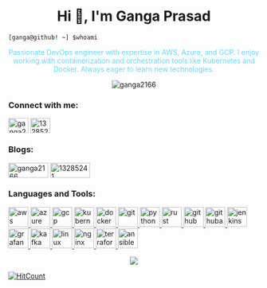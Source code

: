 <h1 align="center">Hi 👋, I'm Ganga Prasad</h1>
<pre>
<code class="language-shell">[ganga@github! ~] $whoami</code>
</pre>

<p style="text-align: center; color: #61DAFB;">
    Passionate DevOps engineer with expertise in AWS, Azure, and GCP. I enjoy working with containerization and orchestration tools like Kubernetes and Docker. Always eager to learn new technologies.
  </p>
<p align="center"> <img src="https://komarev.com/ghpvc/?username=ganga2166&label=Profile%20views&color=0e75b6&style=flat" alt="ganga2166" /> </p>

<h3 align="left">Connect with me:</h3>
<p align="left">
<a href="https://medium.com/@mukkagangaprasad" target="blank"><img align="center" src="https://skillicons.dev/icons?i=linkedin" alt="ganga2166" height="30" width="40" /></a>
<a href="https://x.com/Ganga2166" target="blank"><img align="center" src="https://skillicons.dev/icons?i=twitter" alt="13285241" height="30" width="40" /></a>
</p>

<h3 align="left">Blogs:</h3>
<p align="left">
<a href="https://medium.com/@mukkagangaprasad" target="blank"><img align="center" src="https://img.shields.io/badge/Medium-12100E?style=for-the-badge&logo=medium&logoColor=white" alt="ganga2166" height="30" width="80" /></a>
<a href="https://dev.to/gangaprasad_07bcb0289de5d" target="blank"><img align="center" src="https://img.shields.io/badge/dev.to-0A0A0A?style=for-the-badge&logo=dev.to&logoColor=white" alt="13285241" height="30" width="80" /></a>
</p>

<h3 align="left">Languages and Tools:</h3>

<p align="left"> 
    <a href="https://aws.amazon.com/" target="_blank" rel="noreferrer"> 
        <img src="https://skillicons.dev/icons?i=aws" alt="aws" width="40" height="40"/> 
    </a> 
    <a href="https://azure.microsoft.com/" target="_blank" rel="noreferrer"> 
        <img src="https://www.vectorlogo.zone/logos/microsoft_azure/microsoft_azure-icon.svg" alt="azure" width="40" height="40"/> 
    </a> 
    <a href="https://cloud.google.com" target="_blank" rel="noreferrer"> 
        <img src="https://www.vectorlogo.zone/logos/google_cloud/google_cloud-icon.svg" alt="gcp" width="40" height="40"/> 
    </a> 
    <a href="https://kubernetes.io" target="_blank" rel="noreferrer"> 
        <img src="https://www.vectorlogo.zone/logos/kubernetes/kubernetes-icon.svg" alt="kubernetes" width="40" height="40"/> 
    </a> 
    <a href="https://www.docker.com/" target="_blank" rel="noreferrer"> 
        <img src="https://www.vectorlogo.zone/logos/docker/docker-icon.svg" alt="docker" width="40" height="40"/> 
    </a> 
    <a href="https://git-scm.com/" target="_blank" rel="noreferrer"> 
        <img src="https://www.vectorlogo.zone/logos/git-scm/git-scm-icon.svg" alt="git" width="40" height="40"/> 
    </a> 
    <a href="https://www.python.org" target="_blank" rel="noreferrer"> 
        <img src="https://www.vectorlogo.zone/logos/python/python-icon.svg" alt="python" width="40" height="40"/> 
    </a> 
    <a href="https://www.rust-lang.org/" target="_blank" rel="noreferrer"> 
        <img src="https://www.rust-lang.org/logos/rust-logo-512x512.png" alt="rust" width="40" height="40"/> 
    </a>
    <a href="https://github.com/" target="_blank" rel="noreferrer"> 
        <img src="https://skillicons.dev/icons?i=github" alt="github" width="40" height="40"/> 
    </a>
    <a href="https://docs.github.com/en/actions" target="_blank" rel="noreferrer"> 
        <img src="https://skillicons.dev/icons?i=githubactions" alt="githubactions" width="40" height="40"/> 
    </a>
    <a href="https://www.jenkins.io/" target="_blank" rel="noreferrer"> 
        <img src="https://skillicons.dev/icons?i=jenkins" alt="jenkins" width="40" height="40"/> 
    </a>
    <a href="https://grafana.com/" target="_blank" rel="noreferrer"> 
        <img src="https://skillicons.dev/icons?i=grafana" alt="grafana" width="40" height="40"/> 
    </a>
    <a href="https://kafka.apache.org/" target="_blank" rel="noreferrer"> 
        <img src="https://skillicons.dev/icons?i=kafka" alt="kafka" width="40" height="40"/> 
    </a>
    <a href="https://www.linux.org/" target="_blank" rel="noreferrer"> 
        <img src="https://skillicons.dev/icons?i=linux" alt="linux" width="40" height="40"/> 
    </a>
    <a href="https://nginx.org/en/" target="_blank" rel="noreferrer"> 
        <img src="https://skillicons.dev/icons?i=nginx" alt="nginx" width="40" height="40"/> 
    </a>
    <a href="https://www.terraform.io/" target="_blank" rel="noreferrer"> 
        <img src="https://skillicons.dev/icons?i=terraform" alt="terraform" width="40" height="40"/> 
    </a>
    <a href="https://www.ansible.com/" target="_blank" rel="noreferrer"> 
        <img src="https://skillicons.dev/icons?i=ansible" alt="ansible" width="40" height="40"/> 
    </a>
</p>

<p align="center">
   <picture style="display: block; margin: 0 auto;">
       <source media="(prefers-color-scheme: dark)" srcset="https://streak-stats.demolab.com?user=ganga2166&theme=dark" />
       <img src="https://streak-stats.demolab.com?user=ganga2166" />
   </picture>
</p>

[![HitCount](https://hits.dwyl.com/ganga2166/ganga2166.svg?style=flat-square)](http://hits.dwyl.com/ganga2166/ganga2166)


